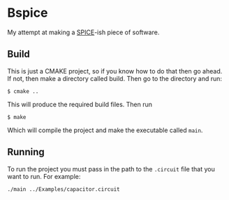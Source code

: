 # Bspice
My attempt at making a [SPICE](https://en.wikipedia.org/wiki/SPICE)-ish piece of software.
## Build
This is just a CMAKE project, so if you know how to do that then go ahead. 
If not, then make a directory called build.
Then go to the directory and run:
```console
$ cmake ..
```
This will produce the required build files.
Then run 
```console
$ make
```
Which will compile the project and make the executable called `main`.
## Running
To run the project you must pass in the path to the `.circuit` file that you want to run.
For example:
```console
./main ../Examples/capacitor.circuit
```


